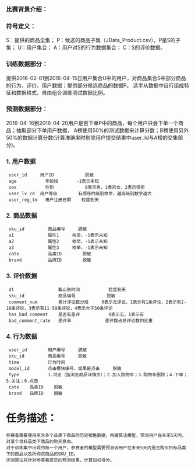 ### 比赛背景介绍：

### 符号定义：
S：提供的商品全集；
P：候选的商品子集（JData_Product.csv），P是S的子集；
U：用户集合；
A：用户对S的行为数据集合；
C：S的评价数据。

### 训练数据部分：
提供2016-02-01到2016-04-15日用户集合U中的用户，对商品集合S中部分商品的行为、评价、用户数据；提供部分候选商品的数据P。
选手从数据中自行组成特征和数据格式，自由组合训练测试数据比例。

### 预测数据部分：
2016-04-16到2016-04-20用户是否下单P中的商品，每个用户只会下单一个商品；抽取部分下单用户数据，
A榜使用50%的测试数据来计算分数；B榜使用另外50%的数据计算分数(计算准确率时剔除用户提交结果中user_Id与A榜的交集部分)。


### 1. 用户数据
	 user_id	 用户ID	         脱敏
	 age	       年龄段	     -1表示未知
	 sex	       性别	         0表示男，1表示女，2表示保密
	 user_lv_cd	 用户等级	     有顺序的级别枚举，越高级别数字越大
	 user_reg_tm   用户注册日期	 粒度到天
### 2. 商品数据
	 sku_id	  		商品编号	 脱敏
	 a1	 			属性1	 	枚举，-1表示未知
	 a2	 			属性2	 	枚举，-1表示未知
	 a3	 			属性3	 	枚举，-1表示未知
	 cate	 		品类ID	 	脱敏
	 brand	 		品牌ID	 	脱敏
### 3. 评价数据
	 dt	 				截止到时间	 		粒度到天
	 sku_id	 			商品编号	 		脱敏
	 comment_num	 	累计评论数分段	 	0表示无评论，1表示有1条评论，2表示有2-10条评论，3表示有11-50条评论，4表示大于50条评论
	 has_bad_comment	是否有差评	 		0表示无，1表示有
	 bad_comment_rate	差评率	 			差评数占总评论数的比重
### 4. 行为数据
	 user_id	 	用户编号	 脱敏
	 sku_id	 		商品编号	 脱敏
	 time	 		行为时间	 
	 model_id	 	点击模块编号，如果是点击	 脱敏
	 type	 		1.浏览（指浏览商品详情页）；2.加入购物车；3.购物车删除；4.下单；5.关注；6.点击
	 cate	 品类ID	 脱敏
	 brand	 品牌ID	 脱敏

# 任务描述：
	参赛者需要使用京东多个品类下商品的历史销售数据，构建算法模型，预测用户在未来5天内，对某个目标品类下商品的购买意向。
	对于训练集中出现的每一个用户，参赛者的模型需要预测该用户在未来5天内是否购买目标品类下的商品以及所购买商品的SKU_ID。
	评测算法将针对参赛者提交的预测结果，计算加权得分。